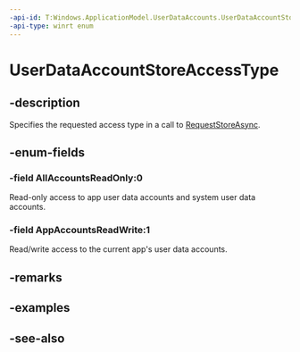 ```yaml
---
-api-id: T:Windows.ApplicationModel.UserDataAccounts.UserDataAccountStoreAccessType
-api-type: winrt enum
---
```


<!-- Enumeration syntax
public enum Windows.ApplicationModel.UserDataAccounts.UserDataAccountStoreAccessType : int
-->

# UserDataAccountStoreAccessType

## -description
Specifies the requested access type in a call to [RequestStoreAsync](userdataaccountmanager_requeststoreasync.md).

## -enum-fields
### -field AllAccountsReadOnly:0
Read-only access to app user data accounts and system user data accounts.

### -field AppAccountsReadWrite:1
Read/write access to the current app's user data accounts.


## -remarks

## -examples

## -see-also